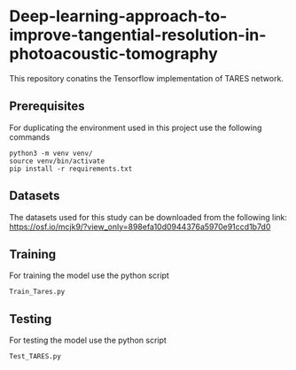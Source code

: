 # Deep-learning-approach-to-improve-tangential-resolution-in-photoacoustic-tomography
This repository conatins the Tensorflow implementation of TARES network.
## Prerequisites
For duplicating the environment used in this project use the following commands
```
python3 -m venv venv/
source venv/bin/activate
pip install -r requirements.txt

```
## Datasets
The datasets used for this study can be downloaded from the following link: https://osf.io/mcjk9/?view_only=898efa10d0944376a5970e91ccd1b7d0

## Training
For training the model use the python script
```
Train_Tares.py

```
## Testing
For testing the model use the python script
```
Test_TARES.py

```
